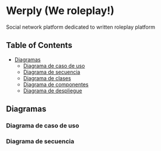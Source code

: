 # Werply (We roleplay!)
Social network platform dedicated to written roleplay platform

## Table of Contents
* [Diagramas](#diagramas) 
  * [Diagrama de caso de uso](#diagrama_de_caso_de_uso)  
  * [Diagrama de secuencia](#diagrama_de_secuencia) 
  * [Diagrama de clases](#diagrama_de_clases) 
  * [Diagrama de componentes](#diagrama_de_componentes)
  * [Diagrama de despliegue](#diagrama_de_despliegue)

<a name="diagramas"></a>
## Diagramas
<a name="diagrama_de_caso_de_uso"></a>
### Diagrama de caso de uso

<a name="diagrama_de_secuencia"></a>
### Diagrama de secuencia
